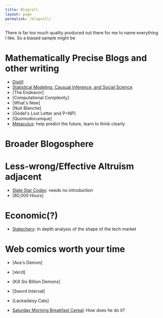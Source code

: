 ```yaml
---
title: Blogroll
layout: page
permalink: /blogroll/
---
```



There is far too much quality produced out there for me to name everything I
like. So a biased sample might be


# Mathematically Precise Blogs and other writing
* [Distill](https://distill.pub/)
* [Statistical Modeling, Causual Inference, and Social Science](https://statmodeling.stat.columbia.edu/)
* [The Endeavor]
* [Computational Complexity]
* [What's New]
* [Nuit Blanche]
* [Gödel's Lost Letter and P=NP]
* [Quomodocumque]
* [Metaculus](https://www.metaculus.com/ "futuresight"): help predict the
  future, learn to think clearly

# Broader Blogosphere


# Less-wrong/Effective Altruism adjacent
* [Slate Star Codex](https://slatestarcodex.com/): needs no introduction
* [80,000 Hours]

# Economic(?)
* [Statechery](https://stratechery.com/): In depth analysis of the shape of the
  tech market

# Web comics worth your time

* [Ava's Demon]

* [xkcd]

* [Kill Six Billion Demons]

* [Sword Interval]

* [Lackadaisy Cats]

* [Saturday Morning Breakfast Cereal](https://www.smbc-comics.com/): How does
  he do it?

# 

